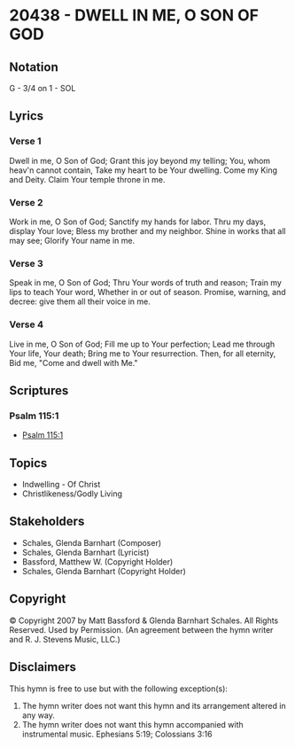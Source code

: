 # 20438 - DWELL IN ME, O SON OF GOD

## Notation

G - 3/4 on 1 - SOL

## Lyrics

### Verse 1

Dwell in me, O Son of God; Grant this joy beyond my telling; You, whom heav'n cannot contain, Take my heart to be Your dwelling. Come my King and Deity. Claim Your temple throne in me.

### Verse 2

Work in me, O Son of God; Sanctify my hands for labor. Thru my days, display Your love; Bless my brother and my neighbor. Shine in works that all may see; Glorify Your name in me.

### Verse 3

Speak in me, O Son of God; Thru Your words of truth and reason; Train my lips to teach Your word, Whether in or out of season. Promise, warning, and decree: give them all their voice in me.

### Verse 4

Live in me, O Son of God; Fill me up to Your perfection; Lead me through Your life, Your death; Bring me to Your resurrection. Then, for all eternity, Bid me, "Come and dwell with Me."


## Scriptures

### Psalm 115:1

- [Psalm 115:1](https://www.biblegateway.com/passage/?search=Psalm%20115%3A1)


## Topics

- Indwelling - Of Christ
- Christlikeness/Godly Living

## Stakeholders

- Schales, Glenda Barnhart (Composer)
- Schales, Glenda Barnhart (Lyricist)
- Bassford, Matthew W. (Copyright Holder)
- Schales, Glenda Barnhart (Copyright Holder)

## Copyright

© Copyright 2007 by Matt Bassford & Glenda Barnhart Schales. All Rights Reserved. Used by Permission.
(An agreement between the hymn writer and R. J. Stevens Music, LLC.)

## Disclaimers

This hymn is free to use but with the following exception(s):
1. The hymn writer does not want this hymn and its arrangement altered in any way.
2. The hymn writer does not want this hymn accompanied with instrumental music.
Ephesians 5:19; Colossians 3:16


